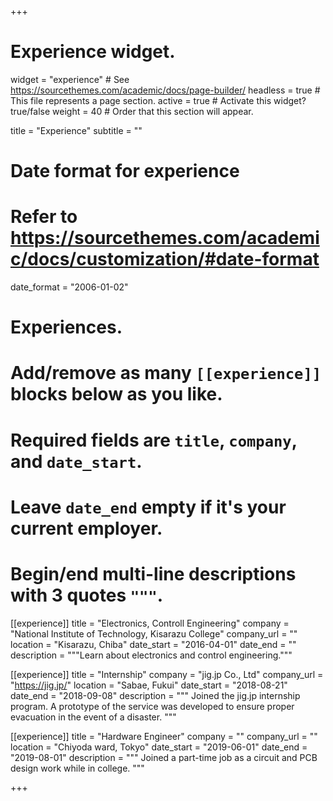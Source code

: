 +++
# Experience widget.
widget = "experience"  # See https://sourcethemes.com/academic/docs/page-builder/
headless = true  # This file represents a page section.
active = true  # Activate this widget? true/false
weight = 40  # Order that this section will appear.

title = "Experience"
subtitle = ""

# Date format for experience
#   Refer to https://sourcethemes.com/academic/docs/customization/#date-format
date_format = "2006-01-02"

# Experiences.
#   Add/remove as many `[[experience]]` blocks below as you like.
#   Required fields are `title`, `company`, and `date_start`.
#   Leave `date_end` empty if it's your current employer.
#   Begin/end multi-line descriptions with 3 quotes `"""`.
[[experience]]
  title = "Electronics, Controll Engineering"
  company = "National Institute of Technology, Kisarazu College"
  company_url = ""
  location = "Kisarazu, Chiba"
  date_start = "2016-04-01"
  date_end = ""
  description = """Learn about electronics and control engineering."""

[[experience]]
  title = "Internship"
  company = "jig.jp Co., Ltd"
  company_url = "https://jig.jp/"
  location = "Sabae, Fukui"
  date_start = "2018-08-21"
  date_end = "2018-09-08"
  description = """
  Joined the jig.jp internship program.
  A prototype of the service was developed to ensure proper evacuation in the event of a disaster.
  """

[[experience]]
  title = "Hardware Engineer"
  company = ""
  company_url = ""
  location = "Chiyoda ward, Tokyo"
  date_start = "2019-06-01"
  date_end = "2019-08-01"
  description = """
  Joined a part-time job as a circuit and PCB design work while in college.
  """

+++
